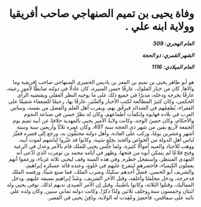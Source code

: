 <h1 dir="rtl">وفاة يحيى بن تميم الصنهاجي صاحب أفريقيا وولاية ابنه علي .</h1>

<h5 dir="rtl">العام الهجري:  509

الشهر القمري: ذو الحجة

العام الميلادي: 1116</h5>

<p dir="rtl">هو أبو طاهر يحيى بن تميم بن المعز بن باديس الحميري الصنهاجي صاحب إفريقية وما والاها, كان من خيار الملوك، عارفًا حسن السيرة، كان عادلًا في دولته ضابطًا لأمور رعيته، عارفًا بخرجه ودخله، مدبرًا في جميع ذلك على ما يوجبه النظر العقلي ويقتضيه الرأي الحكمي، وكان كثيرَ المطالعة لكتب الأخبار والسِّيَر، عارفًا بها، رحيمًا للضعفاء شفيقًا على الفقراء، يُطعِمُهم في الشدائد فيرفُق بهم، ويقرب أهل العلم والفضل من نفسه، وساس العرب في بلاده فهابوه وانكفأت أطماعهم، وكان له نظرٌ حسن في صناعة النجوم والأحكام، وكان حسنَ الوجه، وكانت ولايةُ الأمير يحيى بالمهدية خلافةً عن أبيه تميم يوم الجمعة لأربع بقين من شهر ذي الحجة سنة 497، وكان عمره ثلاثًا وأربعين سنة وستة أشهر وعشرين يومًا، وركب على العادة، وأهل دولته محتفُّون به، ورجع إلى قصره فغيَّرَ لباس أهل الدولة من الخواص والجند بخِلَعٍ سَنِية، وكانوا قد غيَّروا لباسَهم لموت أبيه، ووهب للأجناد والعبيد أموالًا كثيرة، ولما جلس يحيى للملك قام بالأمر وعدل في الرعية وفتح قلاعًا لم يتمكن أبوه من فتحها، وظهر في أيامه محمد بن تومرت الذي ادَّعى أنه المهدي المنتظر، واستفحل خطره, وفي هذه السنة وقف ليحيى ثلاثة غرباء، وزعموا أنهم يعملون الكيمياء، فأحضرهم ليتفرج عليهم في خَلوةٍ، وعنده قائد عسكره إبراهيم، والشريف أبو الحسن، فسَلَّ أحدهم سكينًا، وضرب الملك، فما صنع شيئًا، ورفسه الملك فدحرجه، ودخل مجلسًا وأغلقه، وقتل الآخر الشريف، وشَدَّ إبراهيم بسيفه عليهم، ودخل المماليك، وقتلوا الثلاثة، وكانوا باطنيةً، وقيل إن الآمر العبيدي ندبهم لذلك. توفي يحيى وله اثنتان وخمسون سنة, وخلف ثلاثين ولدًا ذكرًا, وكانت دولته ثماني سنين, وكان ولده علي نائبه على سفاقس، فأُحضِرَ وعُقِدت له الولاية، ودُفِنَ يحيى في القصر.</p></br>
